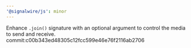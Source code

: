 ```yaml
---
'@signalwire/js': minor
---
```


Enhance `.join()` signature with an optional argument to control the media to send and receive.
commit:c00b343ed48305c12fcc599e46e76f2116ab2706
